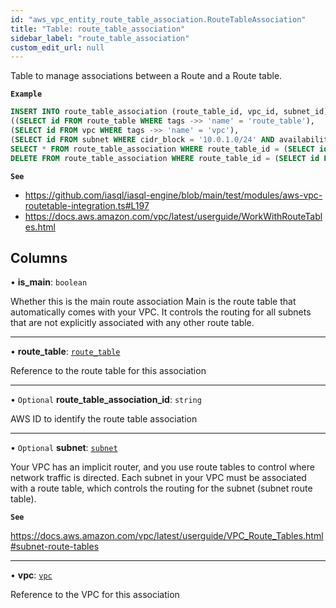 ```yaml
---
id: "aws_vpc_entity_route_table_association.RouteTableAssociation"
title: "Table: route_table_association"
sidebar_label: "route_table_association"
custom_edit_url: null
---
```


Table to manage associations between a Route and a Route table.

**`Example`**

```sql
INSERT INTO route_table_association (route_table_id, vpc_id, subnet_id) VALUES
((SELECT id FROM route_table WHERE tags ->> 'name' = 'route_table'),
(SELECT id FROM vpc WHERE tags ->> 'name' = 'vpc'),
(SELECT id FROM subnet WHERE cidr_block = '10.0.1.0/24' AND availability_zone = 'us-east-1a'));
SELECT * FROM route_table_association WHERE route_table_id = (SELECT id FROM route_table WHERE tags ->> 'name' = 'route_table');
DELETE FROM route_table_association WHERE route_table_id = (SELECT id FROM route_table WHERE tags ->> 'name' = 'route_table');
```

**`See`**

 - https://github.com/iasql/iasql-engine/blob/main/test/modules/aws-vpc-routetable-integration.ts#L197
 - https://docs.aws.amazon.com/vpc/latest/userguide/WorkWithRouteTables.html

## Columns

• **is\_main**: `boolean`

Whether this is the main route association
Main is the route table that automatically comes with your VPC.
It controls the routing for all subnets that are not explicitly associated with any other route table.

___

• **route\_table**: [`route_table`](aws_vpc_entity_route_table.RouteTable.md)

Reference to the route table for this association

___

• `Optional` **route\_table\_association\_id**: `string`

AWS ID to identify the route table association

___

• `Optional` **subnet**: [`subnet`](aws_vpc_entity_subnet.Subnet.md)

Your VPC has an implicit router, and you use route tables to control where network traffic is directed.
Each subnet in your VPC must be associated with a route table, which controls the routing for the subnet
(subnet route table).

**`See`**

https://docs.aws.amazon.com/vpc/latest/userguide/VPC_Route_Tables.html#subnet-route-tables

___

• **vpc**: [`vpc`](aws_vpc_entity_vpc.Vpc.md)

Reference to the VPC for this association
